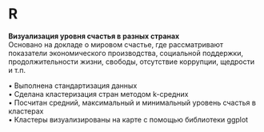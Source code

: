 # R
**Визуализация уровня счастья в разных странах**  
Основано на докладе о мировом счастье, где рассматривают показатели экономического производства, социальной поддержки, продолжительности жизни, свободы, отсутствие коррупции, щедрости и т.п.  

• Выполнена стандартизация данных  
• Сделана кластеризация стран методом k-средних  
• Посчитан средний, максимальный и минимальный уровень счастья в кластерах  
• Кластеры визуализированы на карте с помощью библиотеки ggplot 
